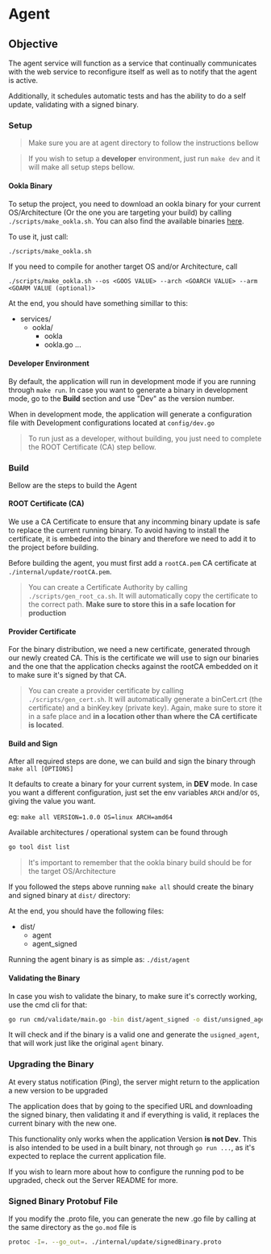 # Agent 


## Objective

The agent service will function as a service that continually communicates with the web service to reconfigure itself as well as to notify that the agent is active.

Additionally, it schedules automatic tests and has the ability to do a self update, validating with a signed binary.

### Setup

> Make sure you are at agent directory to follow the instructions bellow

> If you wish to setup a **developer** environment, just run `make dev` and it will make all setup steps bellow.


#### Ookla Binary

To setup the project, you need to download an ookla binary for your current OS/Architecture (Or the one you are targeting your build) by calling `./scripts/make_ookla.sh`. You can also find the available binaries [here](https://www.speedtest.net/pt/apps/cli).

To use it, just call:

```sh
./scripts/make_ookla.sh
```

If you need to compile for another target OS and/or Architecture, call
```
./scripts/make_ookla.sh --os <GOOS VALUE> --arch <GOARCH VALUE> --arm <GOARM VALUE (optional)>
```
At the end, you should have something simillar to this:

* services/
    - ookla/
        - ookla
        - ookla.go
        ...

#### Developer Environment

By default, the application will run in development mode if you are running through `make run`.
In case you want to generate a binary in development mode, go to the **Build** section and use "Dev" as the version number.

When in development mode, the application will generate a configuration file with Development configurations located at `config/dev.go`

> To run just as a developer, without building, you just need to complete the ROOT Certificate (CA) step bellow.


### Build

Bellow are the steps to build the Agent

#### ROOT Certificate (CA)

We use a CA Certificate to ensure that any incomming binary update is safe to replace the current running binary. To avoid having to install the certificate, it is embeded into the binary and therefore we need to add it to the project before building.


Before building the agent, you must first add a `rootCA.pem` CA certificate at `./internal/update/rootCA.pem`. 

>You can create a Certificate Authority by calling `./scripts/gen_root_ca.sh`. It will automatically copy the certificate to the correct path. **Make sure to store this in a safe location for production**

#### Provider Certificate

For the binary distribution, we need a new certificate, generated through our newly created CA. This is the certificate we will use to sign our binaries and the one that the application checks against the rootCA embedded on it to make sure it's signed by that CA.

> You can create a provider certificate by calling `./scripts/gen_cert.sh`. It will automatically generate a binCert.crt (the certificate) and a binKey.key (private key). Again, make sure to store it in a safe place and **in a location other than where the CA certificate is located**.



#### Build and Sign

After all required steps are done, we can build and sign the binary through `make all [OPTIONS]`

It defaults to create a binary for your current system, in **DEV** mode. In case you want a different configuration, just set the env variables `ARCH` and/or `OS`, giving the value you want.

eg: `make all VERSION=1.0.0 OS=linux ARCH=amd64`

Available architectures / operational system can be found through

```sh
go tool dist list
```

> It's important to remember that the ookla binary build should be for the target OS/Architecture

If you followed the steps above running `make all` should create the binary and signed binary at `dist/` directory:

At the end, you should have the following files:

- dist/
    - agent
    - agent_signed

Running the agent binary is as simple as: `./dist/agent`


#### Validating the Binary

In case you wish to validate the binary, to make sure it's correctly working, use the cmd cli for that:

```sh
go run cmd/validate/main.go -bin dist/agent_signed -o dist/unsigned_agent
```
It will check and if the binary is a valid one and generate the `usigned_agent`, that will work just like the original `agent` binary.


### Upgrading the Binary

At every status notification (Ping), the server might return to the application a new version to be upgraded

The application does that by going to the specified URL and downloading the signed binary, then validating it and if everything is valid, it replaces the current binary with the new one.

This functionality only works when the application Version **is not Dev**. This is also intended to be used in a built binary, not through `go run ...`, as it's expected to replace the current application file.

If you wish to learn more about how to configure the running pod to be upgraded, check out the Server README for more.

### Signed Binary Protobuf File

If you modify the .proto file, you can generate the new .go file by calling at the same directory as the `go.mod` file is
```sh
protoc -I=. --go_out=. ./internal/update/signedBinary.proto
```
